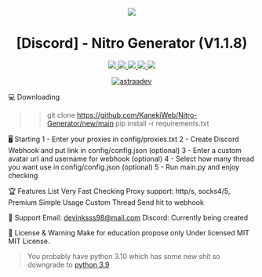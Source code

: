 <p align="center">
  <img src="https://i.discord.fr/PSS.png">
</p>

<h1 align="center">[Discord] - Nitro Generator (V1.1.8)</h1>
<p align="center">
  <a href="https://github.com/AstraaDev/Discord-All-Tools-In-One/blob/main/LICENSE">
    <img src="https://img.shields.io/badge/License-MIT-important">
  </a>
  <a href="https://www.python.org">
    <img src="https://img.shields.io/badge/Python-3.9-informational.svg">
  </a>
  <a href="https://github.com/AstraaDev/Discord-All-Tools-In-One">
    <img src="https://img.shields.io/badge/covarage-95%25-green">
  </a>
  <a href="https://github.com/AstraaDev">
    <img src="https://img.shields.io/github/repo-size/AstraaDev/Discord-All-Tools-In-One.svg?label=Repo%20size&style=flat-square">
  </a>
  <a href="https://github.com/AstraaDev">
    <img src="https://gpvc.arturio.dev/AstraaDev">
  </a>
    <p align="center"> <a href="https://twitter.com/astraadev" target="blank">
    <img src="https://img.shields.io/twitter/follow/astraadev?logo=twitter&style=for-the-badge" alt="astraadev"/></a>
  </a>
</p>

💻 Downloading
>> git clone https://github.com/KanekiWeb/Nitro-Generator/new/main
>> pip install -r requirements.txt

🖥️ Starting
1 - Enter your proxies in config/proxies.txt
2 - Create Discord Webhook and put link in config/config.json (optional)
3 - Enter a custom avatar url and username for webhook (optional)
4 - Select how many thread you want use in config/config.json (optional)
5 - Run main.py and enjoy checking

🏆 Features List
Very Fast Checking
Proxy support: http/s, socks4/5, Premium
Simple Usage
Custom Thread
Send hit to webhook

🧰 Support
Email: devinksss98@mail.com
Discord: Currently being created

📜 License & Warning
Make for education propose only
Under licensed MIT MIT License.


> You probably have python 3.10 which has some new shit so downgrade to [python 3.9](https://www.python.org/downloads/release/python-397/)
